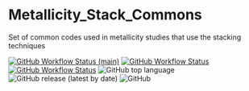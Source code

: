# Metallicity_Stack_Commons
Set of common codes used in metallicity studies that use the stacking techniques

[![GitHub Workflow Status (main)](https://img.shields.io/github/workflow/status/astrochun/Metallicity_Stack_Commons/Python%20package/main?color=blue&label=build%20%28main%29&logo=github)](https://github.com/astrochun/Metallicity_Stack_Commons/actions?query=workflow%3A%22Python+package%22+branch%3Amain)
[![GitHub Workflow Status](https://img.shields.io/github/workflow/status/astrochun/Metallicity_Stack_Commons/Python%20package?color=blue&label=build%20%28latest%29&logo=github)](https://github.com/astrochun/Metallicity_Stack_Commons/actions?query=workflow%3A%22Python+package%22)
[![GitHub Workflow Status](https://img.shields.io/github/workflow/status/astrochun/Metallicity_Stack_Commons/Sphinx%20Docs%20Check?label=docs&color=blue)](https://github.com/astrochun/Metallicity_Stack_Commons/actions?query=workflow%3A%22Sphinx+Docs+Check%22)
![GitHub top language](https://img.shields.io/github/languages/top/astrochun/Metallicity_Stack_Commons)
![GitHub release (latest by date)](https://img.shields.io/github/v/release/astrochun/Metallicity_Stack_Commons)
![GitHub](https://img.shields.io/github/license/astrochun/Metallicity_Stack_Commons?color=blue)